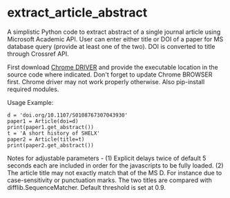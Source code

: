 # extract_article_abstract

A simplistic Python code to extract abstract of a single journal article using Microsoft Academic API. User can enter either title or DOI of a paper for MS database query (provide at least one of the two). DOI is converted to title through Crossref API. 

First download [Chrome DRIVER](http://chromedriver.chromium.org/) and provide the executable location in the source code where indicated. Don't forget to update Chrome BROWSER first. Chrome driver may not work properly otherwise. Also pip-install required modules.

Usage Example:

```
d = 'doi.org/10.1107/S0108767307043930'
paper1 = Article(doi=d)
print(paper1.get_abstract())
t = 'A short history of SHELX'
paper2 = Article(title=t)
print(paper2.get_abstract())
```

Notes for adjustable parameters -
(1) Explicit delays twice of default 5 seconds each are included in order for the javascripts to be fully loaded. 
(2) The article title may not exactly match that of the MS D. For instance due to case-sensitivity or punctuation marks. The two titles are compared with difflib.SequenceMatcher. Default threshold is set at 0.9.
